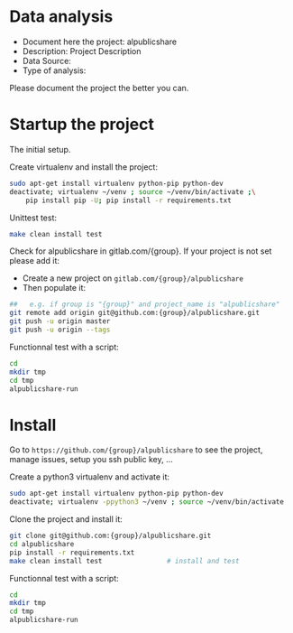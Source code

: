 # Data analysis
- Document here the project: alpublicshare
- Description: Project Description
- Data Source:
- Type of analysis:

Please document the project the better you can.

# Startup the project

The initial setup.

Create virtualenv and install the project:
```bash
sudo apt-get install virtualenv python-pip python-dev
deactivate; virtualenv ~/venv ; source ~/venv/bin/activate ;\
    pip install pip -U; pip install -r requirements.txt
```

Unittest test:
```bash
make clean install test
```

Check for alpublicshare in gitlab.com/{group}.
If your project is not set please add it:

- Create a new project on `gitlab.com/{group}/alpublicshare`
- Then populate it:

```bash
##   e.g. if group is "{group}" and project_name is "alpublicshare"
git remote add origin git@github.com:{group}/alpublicshare.git
git push -u origin master
git push -u origin --tags
```

Functionnal test with a script:

```bash
cd
mkdir tmp
cd tmp
alpublicshare-run
```

# Install

Go to `https://github.com/{group}/alpublicshare` to see the project, manage issues,
setup you ssh public key, ...

Create a python3 virtualenv and activate it:

```bash
sudo apt-get install virtualenv python-pip python-dev
deactivate; virtualenv -ppython3 ~/venv ; source ~/venv/bin/activate
```

Clone the project and install it:

```bash
git clone git@github.com:{group}/alpublicshare.git
cd alpublicshare
pip install -r requirements.txt
make clean install test                # install and test
```
Functionnal test with a script:

```bash
cd
mkdir tmp
cd tmp
alpublicshare-run
```

